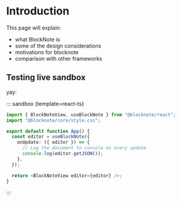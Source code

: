 # Introduction

This page will explain:

- what BlockNote is
- some of the design considerations
- motivations for blocknote
- comparison with other frameworks

## Testing live sandbox

yay:

::: sandbox {template=react-ts}

```typescript /App.tsx
import { BlockNoteView, useBlockNote } from "@blocknote/react";
import "@blocknote/core/style.css";

export default function App() {
  const editor = useBlockNote({
    onUpdate: ({ editor }) => {
      // Log the document to console on every update
      console.log(editor.getJSON());
    },
  });

  return <BlockNoteView editor={editor} />;
}
```

:::
